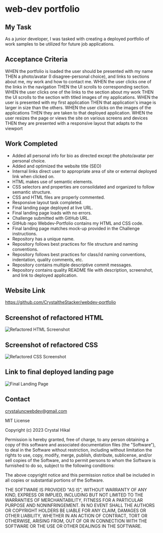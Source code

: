 # web-dev portfolio

## My Task

As a junior developer, I was tasked with creating a deployed portfolio of work samples to be utilized for future job applications.

## Acceptance Criteria
WHEN the portfolio is loaded the user should be presented with my name
THEN a photo/avatar (I disagree-personal choice), and links to sections about me, my work and how to contact me.
WHEN the user clicks one of the links in the navigation
THEN the UI scrolls to corresponding section.
WHEN the user clicks one of the links to the section about my work
THEN the UI scrolls to the section with titled images of my applications.
WHEN the user is presented with my first application
THEN that application's image is larger in size than the others.
WHEN the user clicks on the images of the applications
THEN they are taken to that deployed application.
WHEN the user resizes the page or views the site on various screens and devices
THEN they are presented with a responsive layout that adapts to the viewport

## Work Completed

* Added all personal info for bio as directed except the photo/avatar per personal choice.
* Added and optimized the website title (SEO)
* Internal links direct user to appropriate area of site or external deployed link when clicked on.
* HTML makes use of semantic elements.
* CSS selectors and properties are consolidated and organized to follow semantic structure.
* CSS and HTML files are properly commented.
* Responsive layout task completed.
* Final landing page deployed at live URL.
* Final landing page loads with no errors.
* Challenge submitted with GitHub URL.
* GitHub repo Webdev-Portfolio contains my HTML and CSS code.
* Final landing page matches mock-up provided in the Challenge instructions.
* Repository has a unique name.
* Repository follows best practices for file structure and naming conventions.
* Repository follows best practices for class/id naming conventions, indentation, quality comments, etc.
* Repository contains multiple descriptive commit messages.
* Repository contains quality README file with description, screenshot, and link to deployed application.

## Website Link
https://github.com/CrystaltheStacker/webdev-portfolio

## Screenshot of refactored HTML
![Refactored HTML Screenshot](../webdev-portfolio/webdev-portfolio%20html%20code.png)

## Screenshot of refactored CSS
![Refactored CSS Screenshot](../webdev-portfolio/webdev-portfolio%20css%20code.png)

## Link to final deployed landing page
![Final Landing Page]("https://crystalthestacker.github.io/webdev-portfolio/")

## Contact
crystaluncwebdev@gmail.com

MIT License

Copyright (c) 2023 Crystal Hikal

Permission is hereby granted, free of charge, to any person obtaining a copy
of this software and associated documentation files (the "Software"), to deal
in the Software without restriction, including without limitation the rights
to use, copy, modify, merge, publish, distribute, sublicense, and/or sell
copies of the Software, and to permit persons to whom the Software is
furnished to do so, subject to the following conditions:

The above copyright notice and this permission notice shall be included in all
copies or substantial portions of the Software.

THE SOFTWARE IS PROVIDED "AS IS", WITHOUT WARRANTY OF ANY KIND, EXPRESS OR
IMPLIED, INCLUDING BUT NOT LIMITED TO THE WARRANTIES OF MERCHANTABILITY,
FITNESS FOR A PARTICULAR PURPOSE AND NONINFRINGEMENT. IN NO EVENT SHALL THE
AUTHORS OR COPYRIGHT HOLDERS BE LIABLE FOR ANY CLAIM, DAMAGES OR OTHER
LIABILITY, WHETHER IN AN ACTION OF CONTRACT, TORT OR OTHERWISE, ARISING FROM,
OUT OF OR IN CONNECTION WITH THE SOFTWARE OR THE USE OR OTHER DEALINGS IN THE
SOFTWARE.
